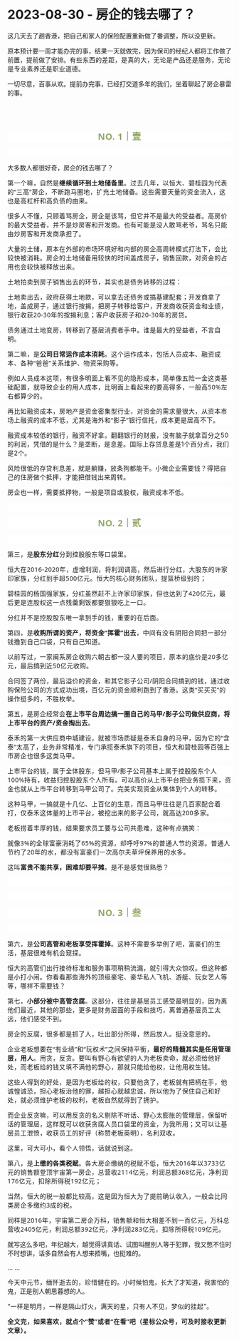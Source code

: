 # 2023-08-30 - 房企的钱去哪了？

<p style="visibility: visible;">这几天去了趟香港，把自己和家人的保险配置重新做了番调整，所以没更新。</p><p style="visibility: visible;">原本预计要一周才能办完的事，结果一天就做完，因为保司的经纪人都将工作做了前置，提前做了安排。<span style="font-size: var(--articleFontsize); letter-spacing: 0.034em; visibility: visible;">有些东西的差距，是真的大</span><span style="font-size: var(--articleFontsize); letter-spacing: 0.034em; visibility: visible;">，</span><span style="font-size: var(--articleFontsize); letter-spacing: 0.034em; visibility: visible;">无论是产品还是服务</span><span style="font-size: var(--articleFontsize); letter-spacing: 0.034em; visibility: visible;">，无论是</span><span style="font-size: var(--articleFontsize); letter-spacing: 0.034em; visibility: visible;">专业素养还是职业道德。</span></p><p style="visibility: visible;">一切尽意，百事从欢。提前办完事，已经打交道多年的我们，坐着聊起了房企暴雷的事。</p><p style="visibility: visible;"><br style="visibility: visible;"></p><p style="visibility: visible;"><br style="visibility: visible;"></p><p style="outline: 0px;letter-spacing: 0.544px;text-wrap: wrap;color: rgb(34, 34, 34);font-family: -apple-system-font, system-ui, &quot;Helvetica Neue&quot;, &quot;PingFang SC&quot;, &quot;Hiragino Sans GB&quot;, &quot;Microsoft YaHei UI&quot;, &quot;Microsoft YaHei&quot;, Arial, sans-serif;background-color: rgb(255, 255, 255);text-align: center;visibility: visible;"><span style="outline: 0px;font-weight: bold;line-height: 25px;color: rgb(149, 169, 103);font-size: 20px;visibility: visible;">NO. 1｜壹</span></p><p style="outline: 0px;letter-spacing: 0.544px;text-wrap: wrap;color: rgb(34, 34, 34);font-family: -apple-system-font, system-ui, &quot;Helvetica Neue&quot;, &quot;PingFang SC&quot;, &quot;Hiragino Sans GB&quot;, &quot;Microsoft YaHei UI&quot;, &quot;Microsoft YaHei&quot;, Arial, sans-serif;background-color: rgb(255, 255, 255);text-align: center;visibility: visible;"><br style="outline: 0px;visibility: visible;"></p><p style="visibility: visible;">大多数人都很好奇，房企的钱去哪了？<br style="visibility: visible;"></p><p style="outline: 0px; font-family: system-ui, -apple-system, BlinkMacSystemFont, &quot;Helvetica Neue&quot;, &quot;PingFang SC&quot;, &quot;Hiragino Sans GB&quot;, &quot;Microsoft YaHei UI&quot;, &quot;Microsoft YaHei&quot;, Arial, sans-serif; letter-spacing: 0.544px; text-wrap: wrap; background-color: rgb(255, 255, 255); visibility: visible;">第一个嘛，自然是<strong style="visibility: visible;">继续循环到土地储备里</strong>。过去几年，以恒大、碧桂园为代表的“三高”房企，不断跑马圈地，扩充土地储备。这些需要天量的资金流入，这也是高杠杆和高负债的由来。</p><p style="outline: 0px; font-family: system-ui, -apple-system, BlinkMacSystemFont, &quot;Helvetica Neue&quot;, &quot;PingFang SC&quot;, &quot;Hiragino Sans GB&quot;, &quot;Microsoft YaHei UI&quot;, &quot;Microsoft YaHei&quot;, Arial, sans-serif; letter-spacing: 0.544px; text-wrap: wrap; background-color: rgb(255, 255, 255); visibility: visible;">很多人不懂，只顾着骂房企，房企是该骂，但它并不是最大的受益者。高房价的最大受益者，并不是炒房客和开发商。也有可能是没人敢骂老爷，骂名只能由炒房客和开发商承担了。<br style="visibility: visible;"></p><p style="outline: 0px; font-family: system-ui, -apple-system, BlinkMacSystemFont, &quot;Helvetica Neue&quot;, &quot;PingFang SC&quot;, &quot;Hiragino Sans GB&quot;, &quot;Microsoft YaHei UI&quot;, &quot;Microsoft YaHei&quot;, Arial, sans-serif; letter-spacing: 0.544px; text-wrap: wrap; background-color: rgb(255, 255, 255); visibility: visible;">大量的土储，原本在外部的市场环境好和内部的房企高周转模式打法下，会比较快被消耗。房企的土地储备用较快的时间盖成房子，销售回款，对资金的占用也会较快被释放出来。<br style="visibility: visible;"></p><p style="outline: 0px; font-family: system-ui, -apple-system, BlinkMacSystemFont, &quot;Helvetica Neue&quot;, &quot;PingFang SC&quot;, &quot;Hiragino Sans GB&quot;, &quot;Microsoft YaHei UI&quot;, &quot;Microsoft YaHei&quot;, Arial, sans-serif; letter-spacing: 0.544px; text-wrap: wrap; background-color: rgb(255, 255, 255); visibility: visible;">土地拍卖到房子销售出去的环节，其实也是债务转移的过程：</p><p style="outline: 0px; font-family: system-ui, -apple-system, BlinkMacSystemFont, &quot;Helvetica Neue&quot;, &quot;PingFang SC&quot;, &quot;Hiragino Sans GB&quot;, &quot;Microsoft YaHei UI&quot;, &quot;Microsoft YaHei&quot;, Arial, sans-serif; letter-spacing: 0.544px; text-wrap: wrap; background-color: rgb(255, 255, 255); visibility: visible;">土地卖出去，政府获得土地款，可以拿去还债务或搞基建配套；开发商拿了地，盖成房子，通过银行按揭，把房子转移给客户，开发商收获资金和业绩，银行收获20-30年的按揭利息；<span style="letter-spacing: 0.544px; font-size: var(--articleFontsize); visibility: visible;">客户收获</span><span style="letter-spacing: 0.544px; font-size: var(--articleFontsize); visibility: visible;">房子和20-30年的房贷。</span></p><p style="outline: 0px; font-family: system-ui, -apple-system, BlinkMacSystemFont, &quot;Helvetica Neue&quot;, &quot;PingFang SC&quot;, &quot;Hiragino Sans GB&quot;, &quot;Microsoft YaHei UI&quot;, &quot;Microsoft YaHei&quot;, Arial, sans-serif; letter-spacing: 0.544px; text-wrap: wrap; background-color: rgb(255, 255, 255); visibility: visible;">债务通过土地变房，转移到了基层消费者手中。谁是最大的受益者，不言自明。<br style="visibility: visible;"></p><p style="outline: 0px; font-family: system-ui, -apple-system, BlinkMacSystemFont, &quot;Helvetica Neue&quot;, &quot;PingFang SC&quot;, &quot;Hiragino Sans GB&quot;, &quot;Microsoft YaHei UI&quot;, &quot;Microsoft YaHei&quot;, Arial, sans-serif; letter-spacing: 0.544px; text-wrap: wrap; background-color: rgb(255, 255, 255); visibility: visible;"><span style="font-size: var(--articleFontsize); letter-spacing: 0.544px; visibility: visible;">第二嘛，是<strong style="visibility: visible;">公司日常运作成本消耗</strong>。这个运作成本，包括人员成本、融资成本、各种“爸爸”关系维护、物资采购等。</span><br style="visibility: visible;"></p><p style="outline: 0px; font-family: system-ui, -apple-system, BlinkMacSystemFont, &quot;Helvetica Neue&quot;, &quot;PingFang SC&quot;, &quot;Hiragino Sans GB&quot;, &quot;Microsoft YaHei UI&quot;, &quot;Microsoft YaHei&quot;, Arial, sans-serif; letter-spacing: 0.544px; text-wrap: wrap; background-color: rgb(255, 255, 255); visibility: visible;"><span style="font-size: var(--articleFontsize); letter-spacing: 0.544px; visibility: visible;">例如人员成本这项，有很多明面上看不见的隐形成本，简单像五险一金这类基础配置，就导致企业的用人成本，比明面上看起来的要高得多，一般高50%左右都算少的。<br></span></p><p style="outline: 0px;font-family: system-ui, -apple-system, BlinkMacSystemFont, &quot;Helvetica Neue&quot;, &quot;PingFang SC&quot;, &quot;Hiragino Sans GB&quot;, &quot;Microsoft YaHei UI&quot;, &quot;Microsoft YaHei&quot;, Arial, sans-serif;letter-spacing: 0.544px;text-wrap: wrap;background-color: rgb(255, 255, 255);"><span style="font-size: var(--articleFontsize);letter-spacing: 0.544px;">再比如融资成本，房地产是资金密集型行业，对资金的需求量很大，从资本市场上融资的成本不低，尤其是海外和“影子”银行信托，成本更是居高不下。</span></p><p style="outline: 0px;font-family: system-ui, -apple-system, BlinkMacSystemFont, &quot;Helvetica Neue&quot;, &quot;PingFang SC&quot;, &quot;Hiragino Sans GB&quot;, &quot;Microsoft YaHei UI&quot;, &quot;Microsoft YaHei&quot;, Arial, sans-serif;letter-spacing: 0.544px;text-wrap: wrap;background-color: rgb(255, 255, 255);"><span style="font-size: var(--articleFontsize);letter-spacing: 0.544px;">融资成本较低的银行，融资不好拿。翻翻银行的财报，</span><span style="font-size: var(--articleFontsize);font-family: mp-quote, -apple-system-font, BlinkMacSystemFont, &quot;Helvetica Neue&quot;, &quot;PingFang SC&quot;, &quot;Hiragino Sans GB&quot;, &quot;Microsoft YaHei UI&quot;, &quot;Microsoft YaHei&quot;, Arial, sans-serif;letter-spacing: 0.034em;">没有脑子就拿百分之50的利润，凭借的是什么？</span><span style="font-size: var(--articleFontsize);font-family: mp-quote, -apple-system-font, BlinkMacSystemFont, &quot;Helvetica Neue&quot;, &quot;PingFang SC&quot;, &quot;Hiragino Sans GB&quot;, &quot;Microsoft YaHei UI&quot;, &quot;Microsoft YaHei&quot;, Arial, sans-serif;letter-spacing: 0.034em;">是垄断，是息差。</span><span style="font-size: var(--articleFontsize);font-family: mp-quote, -apple-system-font, BlinkMacSystemFont, &quot;Helvetica Neue&quot;, &quot;PingFang SC&quot;, &quot;Hiragino Sans GB&quot;, &quot;Microsoft YaHei UI&quot;, &quot;Microsoft YaHei&quot;, Arial, sans-serif;letter-spacing: 0.034em;">国际上存贷息差是1个百分点，我们是2个。</span></p><p style="outline: 0px;font-family: system-ui, -apple-system, BlinkMacSystemFont, &quot;Helvetica Neue&quot;, &quot;PingFang SC&quot;, &quot;Hiragino Sans GB&quot;, &quot;Microsoft YaHei UI&quot;, &quot;Microsoft YaHei&quot;, Arial, sans-serif;letter-spacing: 0.544px;text-wrap: wrap;background-color: rgb(255, 255, 255);"><span style="font-size: var(--articleFontsize);font-family: mp-quote, -apple-system-font, BlinkMacSystemFont, &quot;Helvetica Neue&quot;, &quot;PingFang SC&quot;, &quot;Hiragino Sans GB&quot;, &quot;Microsoft YaHei UI&quot;, &quot;Microsoft YaHei&quot;, Arial, sans-serif;letter-spacing: 0.034em;"></span><span style="font-size: var(--articleFontsize);letter-spacing: 0.034em;font-family: mp-quote, -apple-system-font, BlinkMacSystemFont, &quot;Helvetica Neue&quot;, &quot;PingFang SC&quot;, &quot;Hiragino Sans GB&quot;, &quot;Microsoft YaHei UI&quot;, &quot;Microsoft YaHei&quot;, Arial, sans-serif;">风险很低的存贷利息差，就是躺赚，放条狗都能干。</span><span style="font-size: var(--articleFontsize);font-family: mp-quote, -apple-system-font, BlinkMacSystemFont, &quot;Helvetica Neue&quot;, &quot;PingFang SC&quot;, &quot;Hiragino Sans GB&quot;, &quot;Microsoft YaHei UI&quot;, &quot;Microsoft YaHei&quot;, Arial, sans-serif;letter-spacing: 0.034em;">小微企业需要钱？</span><span style="font-size: var(--articleFontsize);font-family: mp-quote, -apple-system-font, BlinkMacSystemFont, &quot;Helvetica Neue&quot;, &quot;PingFang SC&quot;, &quot;Hiragino Sans GB&quot;, &quot;Microsoft YaHei UI&quot;, &quot;Microsoft YaHei&quot;, Arial, sans-serif;letter-spacing: 0.034em;">得把自己的住房做个抵押，才能把借钱出来周转。</span></p><p style="outline: 0px;font-family: system-ui, -apple-system, BlinkMacSystemFont, &quot;Helvetica Neue&quot;, &quot;PingFang SC&quot;, &quot;Hiragino Sans GB&quot;, &quot;Microsoft YaHei UI&quot;, &quot;Microsoft YaHei&quot;, Arial, sans-serif;letter-spacing: 0.544px;text-wrap: wrap;background-color: rgb(255, 255, 255);"><span style="font-size: var(--articleFontsize);font-family: mp-quote, -apple-system-font, BlinkMacSystemFont, &quot;Helvetica Neue&quot;, &quot;PingFang SC&quot;, &quot;Hiragino Sans GB&quot;, &quot;Microsoft YaHei UI&quot;, &quot;Microsoft YaHei&quot;, Arial, sans-serif;letter-spacing: 0.034em;">房企也一样，需要抵押物，一般是项目或股权，融资成本不低。</span></p><p style="outline: 0px;font-family: system-ui, -apple-system, BlinkMacSystemFont, &quot;Helvetica Neue&quot;, &quot;PingFang SC&quot;, &quot;Hiragino Sans GB&quot;, &quot;Microsoft YaHei UI&quot;, &quot;Microsoft YaHei&quot;, Arial, sans-serif;letter-spacing: 0.544px;text-wrap: wrap;background-color: rgb(255, 255, 255);"><span style="font-family: mp-quote, -apple-system-font, BlinkMacSystemFont, &quot;Helvetica Neue&quot;, &quot;PingFang SC&quot;, &quot;Hiragino Sans GB&quot;, &quot;Microsoft YaHei UI&quot;, &quot;Microsoft YaHei&quot;, Arial, sans-serif;font-size: var(--articleFontsize);letter-spacing: 0.034em;"></span></p><p style="outline: 0px;font-family: system-ui, -apple-system, BlinkMacSystemFont, &quot;Helvetica Neue&quot;, &quot;PingFang SC&quot;, &quot;Hiragino Sans GB&quot;, &quot;Microsoft YaHei UI&quot;, &quot;Microsoft YaHei&quot;, Arial, sans-serif;letter-spacing: 0.544px;text-wrap: wrap;background-color: rgb(255, 255, 255);"><span style="font-size: var(--articleFontsize);letter-spacing: 0.544px;"><br></span></p><p style="outline: 0px;letter-spacing: 0.544px;text-wrap: wrap;color: rgb(34, 34, 34);font-family: -apple-system-font, system-ui, &quot;Helvetica Neue&quot;, &quot;PingFang SC&quot;, &quot;Hiragino Sans GB&quot;, &quot;Microsoft YaHei UI&quot;, &quot;Microsoft YaHei&quot;, Arial, sans-serif;background-color: rgb(255, 255, 255);text-align: center;visibility: visible;"><span style="outline: 0px;font-weight: bold;line-height: 25px;color: rgb(149, 169, 103);font-size: 20px;visibility: visible;">NO. 2｜贰</span></p><p style="outline: 0px;letter-spacing: 0.544px;text-wrap: wrap;color: rgb(34, 34, 34);font-family: -apple-system-font, system-ui, &quot;Helvetica Neue&quot;, &quot;PingFang SC&quot;, &quot;Hiragino Sans GB&quot;, &quot;Microsoft YaHei UI&quot;, &quot;Microsoft YaHei&quot;, Arial, sans-serif;background-color: rgb(255, 255, 255);text-align: center;visibility: visible;"><br></p><p style="outline: 0px;font-family: system-ui, -apple-system, BlinkMacSystemFont, &quot;Helvetica Neue&quot;, &quot;PingFang SC&quot;, &quot;Hiragino Sans GB&quot;, &quot;Microsoft YaHei UI&quot;, &quot;Microsoft YaHei&quot;, Arial, sans-serif;letter-spacing: 0.544px;text-wrap: wrap;background-color: rgb(255, 255, 255);">第三，是<strong>股东分红</strong>分到控股股东等口袋里。</p><p style="outline: 0px;font-family: system-ui, -apple-system, BlinkMacSystemFont, &quot;Helvetica Neue&quot;, &quot;PingFang SC&quot;, &quot;Hiragino Sans GB&quot;, &quot;Microsoft YaHei UI&quot;, &quot;Microsoft YaHei&quot;, Arial, sans-serif;letter-spacing: 0.544px;text-wrap: wrap;background-color: rgb(255, 255, 255);">恒大在2016-2020年，虚增利润，将利润调高，然后进行分红，大股东的许家印家族，分红到手超500亿元。恒大的核心财务团队，提篮桥级别的；</p><p style="outline: 0px;font-family: system-ui, -apple-system, BlinkMacSystemFont, &quot;Helvetica Neue&quot;, &quot;PingFang SC&quot;, &quot;Hiragino Sans GB&quot;, &quot;Microsoft YaHei UI&quot;, &quot;Microsoft YaHei&quot;, Arial, sans-serif;letter-spacing: 0.544px;text-wrap: wrap;background-color: rgb(255, 255, 255);"><span style="letter-spacing: 0.544px;font-size: var(--articleFontsize);">碧桂园的</span><span style="letter-spacing: 0.544px;font-size: var(--articleFontsize);">杨国强</span><span style="letter-spacing: 0.544px;font-size: var(--articleFontsize);">家族，</span><span style="letter-spacing: 0.544px;font-size: var(--articleFontsize);">分红</span><span style="letter-spacing: 0.544px;font-size: var(--articleFontsize);">虽然赶不上许家印</span><span style="letter-spacing: 0.544px;font-size: var(--articleFontsize);">家族，但也</span><span style="letter-spacing: 0.544px;font-size: var(--articleFontsize);">达到了420亿元，最后更是连股权这一点残羹剩饭都要狠狠吃上一口。</span></p><p style="outline: 0px;font-family: system-ui, -apple-system, BlinkMacSystemFont, &quot;Helvetica Neue&quot;, &quot;PingFang SC&quot;, &quot;Hiragino Sans GB&quot;, &quot;Microsoft YaHei UI&quot;, &quot;Microsoft YaHei&quot;, Arial, sans-serif;letter-spacing: 0.544px;text-wrap: wrap;background-color: rgb(255, 255, 255);">分红并不是控股股东唯一拿到手的钱，重要的在后面。<br></p><p style="text-wrap: wrap;outline: 0px;font-family: system-ui, -apple-system, BlinkMacSystemFont, &quot;Helvetica Neue&quot;, &quot;PingFang SC&quot;, &quot;Hiragino Sans GB&quot;, &quot;Microsoft YaHei UI&quot;, &quot;Microsoft YaHei&quot;, Arial, sans-serif;letter-spacing: 0.544px;background-color: rgb(255, 255, 255);">第四，是<strong>收购所谓的资产，将资金“挥霍”出去</strong>，中间有没有阴阳合同把一部分钱撸到自己口袋，只有自己知道。<br style="outline: 0px;"></p><p style="text-wrap: wrap;outline: 0px;font-family: system-ui, -apple-system, BlinkMacSystemFont, &quot;Helvetica Neue&quot;, &quot;PingFang SC&quot;, &quot;Hiragino Sans GB&quot;, &quot;Microsoft YaHei UI&quot;, &quot;Microsoft YaHei&quot;, Arial, sans-serif;letter-spacing: 0.544px;background-color: rgb(255, 255, 255);">以前写过，一家闽系房企收购六朝古都一没人要的项目，原本的底价是20多亿元，最后搞到近50亿元收购。</p><p style="text-wrap: wrap;outline: 0px;font-family: system-ui, -apple-system, BlinkMacSystemFont, &quot;Helvetica Neue&quot;, &quot;PingFang SC&quot;, &quot;Hiragino Sans GB&quot;, &quot;Microsoft YaHei UI&quot;, &quot;Microsoft YaHei&quot;, Arial, sans-serif;letter-spacing: 0.544px;background-color: rgb(255, 255, 255);">合同签了两份，最后溢价的资金，和其它影子公司/阴阳合同搞到的钱，通过收购保险公司的方式成功出境，百亿元的资金顺利跑到了香港。<span style="letter-spacing: 0.544px;font-size: var(--articleFontsize);">这类“买买买”的操作挺多的，</span><span style="letter-spacing: 0.544px;font-size: var(--articleFontsize);">不胜枚举。</span></p><p style="outline: 0px;font-family: system-ui, -apple-system, BlinkMacSystemFont, &quot;Helvetica Neue&quot;, &quot;PingFang SC&quot;, &quot;Hiragino Sans GB&quot;, &quot;Microsoft YaHei UI&quot;, &quot;Microsoft YaHei&quot;, Arial, sans-serif;letter-spacing: 0.544px;text-wrap: wrap;background-color: rgb(255, 255, 255);">第五，是房企经常会<strong>在上市平台周边搞一圈自己的马甲/影子公司做供应商，将上市平台的资产/资金掏出去</strong>。</p><p style="outline: 0px;font-family: system-ui, -apple-system, BlinkMacSystemFont, &quot;Helvetica Neue&quot;, &quot;PingFang SC&quot;, &quot;Hiragino Sans GB&quot;, &quot;Microsoft YaHei UI&quot;, &quot;Microsoft YaHei&quot;, Arial, sans-serif;letter-spacing: 0.544px;text-wrap: wrap;background-color: rgb(255, 255, 255);">泰禾的第一大供应商中城建设，就被市场质疑是泰禾自身的马甲，因为它的“含泰”太高了，业务非常精准，专门承揽泰禾旗下的项目，恒大和碧桂园等百强上市房企也很多这类马甲。</p><p style="outline: 0px;font-family: system-ui, -apple-system, BlinkMacSystemFont, &quot;Helvetica Neue&quot;, &quot;PingFang SC&quot;, &quot;Hiragino Sans GB&quot;, &quot;Microsoft YaHei UI&quot;, &quot;Microsoft YaHei&quot;, Arial, sans-serif;letter-spacing: 0.544px;text-wrap: wrap;background-color: rgb(255, 255, 255);">上市平台的钱，属于全体股东，但马甲/影子公司基本上属于控股股东个人100%持有，收益归控股股东个人所有。可以高价从上市平台把业务揽下来，资金也就从上市平台转移到马甲公司了。完美实现资金从集体到个人的转移。<br></p><p style="outline: 0px;font-family: system-ui, -apple-system, BlinkMacSystemFont, &quot;Helvetica Neue&quot;, &quot;PingFang SC&quot;, &quot;Hiragino Sans GB&quot;, &quot;Microsoft YaHei UI&quot;, &quot;Microsoft YaHei&quot;, Arial, sans-serif;letter-spacing: 0.544px;text-wrap: wrap;background-color: rgb(255, 255, 255);">这种马甲，一搞就是十几亿、上百亿的生意，而且马甲往往是几百家配合着打，仅泰禾这体量的上市平台，被挖出来的影子公司，就高达200多家。</p><p style="outline: 0px;font-family: system-ui, -apple-system, BlinkMacSystemFont, &quot;Helvetica Neue&quot;, &quot;PingFang SC&quot;, &quot;Hiragino Sans GB&quot;, &quot;Microsoft YaHei UI&quot;, &quot;Microsoft YaHei&quot;, Arial, sans-serif;letter-spacing: 0.544px;text-wrap: wrap;background-color: rgb(255, 255, 255);">老板捞着丰厚的钱，结果要求员工要与公司共患难，这种有点搞笑：</p><p style="outline: 0px;font-family: system-ui, -apple-system, BlinkMacSystemFont, &quot;Helvetica Neue&quot;, &quot;PingFang SC&quot;, &quot;Hiragino Sans GB&quot;, &quot;Microsoft YaHei UI&quot;, &quot;Microsoft YaHei&quot;, Arial, sans-serif;letter-spacing: 0.544px;text-wrap: wrap;background-color: rgb(255, 255, 255);">就像3%的全球富豪消耗了65%的资源，却呼吁97%的普通人节约资源。<span style="letter-spacing: 0.544px;font-size: var(--articleFontsize);">普通人节约</span><span style="letter-spacing: 0.544px;font-size: var(--articleFontsize);">了20年的水，都没有</span><span style="letter-spacing: 0.544px;font-size: var(--articleFontsize);">富豪们一次高尔夫草坪保养用的水多。</span></p><p style="outline: 0px;font-family: system-ui, -apple-system, BlinkMacSystemFont, &quot;Helvetica Neue&quot;, &quot;PingFang SC&quot;, &quot;Hiragino Sans GB&quot;, &quot;Microsoft YaHei UI&quot;, &quot;Microsoft YaHei&quot;, Arial, sans-serif;letter-spacing: 0.544px;text-wrap: wrap;background-color: rgb(255, 255, 255);">这叫<strong>富贵不能共享，困难却要平摊</strong>。是不是感觉很熟悉？</p><p style="outline: 0px;font-family: system-ui, -apple-system, BlinkMacSystemFont, &quot;Helvetica Neue&quot;, &quot;PingFang SC&quot;, &quot;Hiragino Sans GB&quot;, &quot;Microsoft YaHei UI&quot;, &quot;Microsoft YaHei&quot;, Arial, sans-serif;letter-spacing: 0.544px;text-wrap: wrap;background-color: rgb(255, 255, 255);"><br></p><p style="outline: 0px;font-family: system-ui, -apple-system, BlinkMacSystemFont, &quot;Helvetica Neue&quot;, &quot;PingFang SC&quot;, &quot;Hiragino Sans GB&quot;, &quot;Microsoft YaHei UI&quot;, &quot;Microsoft YaHei&quot;, Arial, sans-serif;letter-spacing: 0.544px;text-wrap: wrap;background-color: rgb(255, 255, 255);"><br></p><p style="outline: 0px;letter-spacing: 0.544px;text-wrap: wrap;color: rgb(34, 34, 34);font-family: -apple-system-font, system-ui, &quot;Helvetica Neue&quot;, &quot;PingFang SC&quot;, &quot;Hiragino Sans GB&quot;, &quot;Microsoft YaHei UI&quot;, &quot;Microsoft YaHei&quot;, Arial, sans-serif;background-color: rgb(255, 255, 255);text-align: center;visibility: visible;"><span style="outline: 0px;font-weight: bold;line-height: 25px;color: rgb(149, 169, 103);font-size: 20px;visibility: visible;">NO. 3｜叁</span></p><p style="outline: 0px;letter-spacing: 0.544px;text-wrap: wrap;color: rgb(34, 34, 34);font-family: -apple-system-font, system-ui, &quot;Helvetica Neue&quot;, &quot;PingFang SC&quot;, &quot;Hiragino Sans GB&quot;, &quot;Microsoft YaHei UI&quot;, &quot;Microsoft YaHei&quot;, Arial, sans-serif;background-color: rgb(255, 255, 255);text-align: center;visibility: visible;"><span style="font-size: var(--articleFontsize);letter-spacing: 0.544px;font-family: system-ui, -apple-system, BlinkMacSystemFont, &quot;Helvetica Neue&quot;, &quot;PingFang SC&quot;, &quot;Hiragino Sans GB&quot;, &quot;Microsoft YaHei UI&quot;, &quot;Microsoft YaHei&quot;, Arial, sans-serif;color: rgba(0, 0, 0, 0.9);text-align: justify;"></span><br></p><p style="outline: 0px;font-family: system-ui, -apple-system, BlinkMacSystemFont, &quot;Helvetica Neue&quot;, &quot;PingFang SC&quot;, &quot;Hiragino Sans GB&quot;, &quot;Microsoft YaHei UI&quot;, &quot;Microsoft YaHei&quot;, Arial, sans-serif;letter-spacing: 0.544px;text-wrap: wrap;background-color: rgb(255, 255, 255);"><span style="letter-spacing: 0.544px;font-size: var(--articleFontsize);">第六，是<strong>公司高管和老板享受挥霍掉</strong>。这种不需要多举例了吧，富豪们的生活，基层很难有机会窥探。</span></p><p style="outline: 0px;font-family: system-ui, -apple-system, BlinkMacSystemFont, &quot;Helvetica Neue&quot;, &quot;PingFang SC&quot;, &quot;Hiragino Sans GB&quot;, &quot;Microsoft YaHei UI&quot;, &quot;Microsoft YaHei&quot;, Arial, sans-serif;letter-spacing: 0.544px;text-wrap: wrap;background-color: rgb(255, 255, 255);"><span style="letter-spacing: 0.544px;font-size: var(--articleFontsize);">恒大的高管们出行接待标准和服务事项稍稍流漏，就引得大众惊叹。但这种都是小打小闹。你看看那些海外的顶级豪宅、豪华私人飞机、游艇、玩女艺人等等，哪样不需要钱？</span></p><p style="outline: 0px;font-family: system-ui, -apple-system, BlinkMacSystemFont, &quot;Helvetica Neue&quot;, &quot;PingFang SC&quot;, &quot;Hiragino Sans GB&quot;, &quot;Microsoft YaHei UI&quot;, &quot;Microsoft YaHei&quot;, Arial, sans-serif;letter-spacing: 0.544px;text-wrap: wrap;background-color: rgb(255, 255, 255);"><span style="letter-spacing: 0.544px;font-size: var(--articleFontsize);">第七，</span><strong><span style="letter-spacing: 0.544px;font-size: var(--articleFontsize);">小部分被中高管贪腐</span></strong><span style="letter-spacing: 0.544px;font-size: var(--articleFontsize);">。这部分，往往是基层员工感受最明显的，因为离他们最近，其他的那些，更多是财务层面的手段和技巧，离普通基层员工太远，他们感受不到。</span></p><p style="outline: 0px;font-family: system-ui, -apple-system, BlinkMacSystemFont, &quot;Helvetica Neue&quot;, &quot;PingFang SC&quot;, &quot;Hiragino Sans GB&quot;, &quot;Microsoft YaHei UI&quot;, &quot;Microsoft YaHei&quot;, Arial, sans-serif;letter-spacing: 0.544px;text-wrap: wrap;background-color: rgb(255, 255, 255);"><span style="letter-spacing: 0.544px;font-size: var(--articleFontsize);">房企的反腐，很多都是抓了人，吐出部分所得，然后放人。挺没意思的。<br></span></p><p style="outline: 0px;font-family: system-ui, -apple-system, BlinkMacSystemFont, &quot;Helvetica Neue&quot;, &quot;PingFang SC&quot;, &quot;Hiragino Sans GB&quot;, &quot;Microsoft YaHei UI&quot;, &quot;Microsoft YaHei&quot;, Arial, sans-serif;letter-spacing: 0.544px;text-wrap: wrap;background-color: rgb(255, 255, 255);"><span style="letter-spacing: 0.544px;font-size: var(--articleFontsize);">企业老板想要在“有业绩”和“玩权术”之间保持平衡，<strong>最好的精髓其实是任用管理层，用人</strong>。</span><span style="font-size: var(--articleFontsize);letter-spacing: 0.544px;">用贪</span><span style="font-size: var(--articleFontsize);letter-spacing: 0.544px;">，</span><span style="font-size: var(--articleFontsize);letter-spacing: 0.544px;">反贪</span><span style="font-size: var(--articleFontsize);letter-spacing: 0.544px;">。</span><span style="font-size: var(--articleFontsize);letter-spacing: 0.544px;">要叫有野心有欲望的</span><span style="font-size: var(--articleFontsize);letter-spacing: 0.544px;">人为老板</span><span style="font-size: var(--articleFontsize);letter-spacing: 0.544px;">卖命，就必须</span><span style="font-size: var(--articleFontsize);letter-spacing: 0.544px;">给他好处</span><span style="font-size: var(--articleFontsize);letter-spacing: 0.544px;">，</span><span style="font-size: var(--articleFontsize);letter-spacing: 0.544px;">而老板给的钱又</span><span style="font-size: var(--articleFontsize);letter-spacing: 0.544px;">填不满他的野心，那就只能给他权，</span><span style="font-size: var(--articleFontsize);letter-spacing: 0.544px;">让他用权生钱。</span></p><p style="outline: 0px;font-family: system-ui, -apple-system, BlinkMacSystemFont, &quot;Helvetica Neue&quot;, &quot;PingFang SC&quot;, &quot;Hiragino Sans GB&quot;, &quot;Microsoft YaHei UI&quot;, &quot;Microsoft YaHei&quot;, Arial, sans-serif;letter-spacing: 0.544px;text-wrap: wrap;background-color: rgb(255, 255, 255);"><span style="letter-spacing: 0.544px;font-size: var(--articleFontsize);">这些人得到的好处，是因为老板给的权，只要他贪了，老板就有把柄在手，他诚惶诚恐，担心老板治他的罪，越担心就越忠诚，所以他为了保住自己和好处，就必须维护老板的权利，老板自然就得到了拥护。<br></span></p><p style="outline: 0px;font-family: system-ui, -apple-system, BlinkMacSystemFont, &quot;Helvetica Neue&quot;, &quot;PingFang SC&quot;, &quot;Hiragino Sans GB&quot;, &quot;Microsoft YaHei UI&quot;, &quot;Microsoft YaHei&quot;, Arial, sans-serif;letter-spacing: 0.544px;text-wrap: wrap;background-color: rgb(255, 255, 255);"><span style="letter-spacing: 0.544px;font-size: var(--articleFontsize);">而企业反贪嘛，可以用反贪的名义剔除不听话、野心太膨胀的管理层，保留听话的管理层，这样既可以收获贪腐人员口袋里的资金，为我所用；又可以让基层员工泄愤，收获员工的好评（称赞老板英明），名利双收。</span></p><p style="outline: 0px;font-family: system-ui, -apple-system, BlinkMacSystemFont, &quot;Helvetica Neue&quot;, &quot;PingFang SC&quot;, &quot;Hiragino Sans GB&quot;, &quot;Microsoft YaHei UI&quot;, &quot;Microsoft YaHei&quot;, Arial, sans-serif;letter-spacing: 0.544px;text-wrap: wrap;background-color: rgb(255, 255, 255);">这里，可大可小，看个人领悟，话就说到这。</p><p style="outline: 0px;font-family: system-ui, -apple-system, BlinkMacSystemFont, &quot;Helvetica Neue&quot;, &quot;PingFang SC&quot;, &quot;Hiragino Sans GB&quot;, &quot;Microsoft YaHei UI&quot;, &quot;Microsoft YaHei&quot;, Arial, sans-serif;letter-spacing: 0.544px;text-wrap: wrap;background-color: rgb(255, 255, 255);"><span style="letter-spacing: 0.544px;font-size: var(--articleFontsize);"></span><span style="letter-spacing: 0.544px;font-size: var(--articleFontsize);">第八，是<strong>上缴的各类税赋</strong>。各大房企缴纳的税赋不低，恒大2016年以3733亿元的销售额登顶宇宙第一房企，总营收2114亿元，利润总额368亿元，净利润176亿元，扣除所得税192亿元；</span></p><p style="outline: 0px;font-family: system-ui, -apple-system, BlinkMacSystemFont, &quot;Helvetica Neue&quot;, &quot;PingFang SC&quot;, &quot;Hiragino Sans GB&quot;, &quot;Microsoft YaHei UI&quot;, &quot;Microsoft YaHei&quot;, Arial, sans-serif;letter-spacing: 0.544px;text-wrap: wrap;background-color: rgb(255, 255, 255);"><span style="letter-spacing: 0.544px;font-size: var(--articleFontsize);">当然，恒大的税一般都比较高，这是因为恒大为了提前确认收入，一般会比同类房企多缴约3成的税。</span></p><p style="outline: 0px;font-family: system-ui, -apple-system, BlinkMacSystemFont, &quot;Helvetica Neue&quot;, &quot;PingFang SC&quot;, &quot;Hiragino Sans GB&quot;, &quot;Microsoft YaHei UI&quot;, &quot;Microsoft YaHei&quot;, Arial, sans-serif;letter-spacing: 0.544px;text-wrap: wrap;background-color: rgb(255, 255, 255);"><span style="letter-spacing: 0.544px;font-size: var(--articleFontsize);">同样是2016年，宇宙第二房企万科，销售额和恒大相差不到一百亿元，万科总营收2405亿元，利润总额392亿元，净利润283亿元，扣除所得税109亿元。<br></span></p><p>就写这么多吧，年纪越大，越觉得讲真话、试图叫醒别人等于犯罪，我又憋不住时不时想讲，话多自然会有人想来捂嘴，也挺难的。<br></p><p>... ...<br></p><p><span style="font-size: var(--articleFontsize);letter-spacing: 0.034em;text-wrap: wrap;">今天中元节，缅怀</span><span style="font-size: var(--articleFontsize);letter-spacing: 0.034em;text-wrap: wrap;">逝去的</span><span style="font-size: var(--articleFontsize);letter-spacing: 0.034em;text-wrap: wrap;">，</span><span style="font-size: var(--articleFontsize);letter-spacing: 0.034em;text-wrap: wrap;">珍惜</span><span style="font-size: var(--articleFontsize);letter-spacing: 0.034em;text-wrap: wrap;">健在的</span><span style="font-size: var(--articleFontsize);letter-spacing: 0.034em;text-wrap: wrap;">。</span>小时候怕鬼，长大了才知道，我害怕的鬼，正是别人朝思暮想的人。<span style="font-size: var(--articleFontsize);letter-spacing: 0.034em;"></span></p><p><span style="font-size: var(--articleFontsize);letter-spacing: 0.034em;">“一样是明月，一样是隔山灯火，满天的星，只有人不见，梦似的挂起”。<br></span></p><p style="margin-bottom: 0px;"><strong style="outline: 0px;font-family: system-ui, -apple-system, BlinkMacSystemFont, &quot;Helvetica Neue&quot;, &quot;PingFang SC&quot;, &quot;Hiragino Sans GB&quot;, &quot;Microsoft YaHei UI&quot;, &quot;Microsoft YaHei&quot;, Arial, sans-serif;text-wrap: wrap;letter-spacing: 0.544px;background-color: rgb(255, 255, 255);color: rgb(34, 34, 34);font-size: 16px;"><span style="outline: 0px;font-size: 14px;">全文完，如果喜欢，就点个“赞”或者“在看”吧（星标公众号，可及时接收更新文章）。</span></strong></p><p style="display: none;"><mp-style-type data-value="3"></mp-style-type></p>